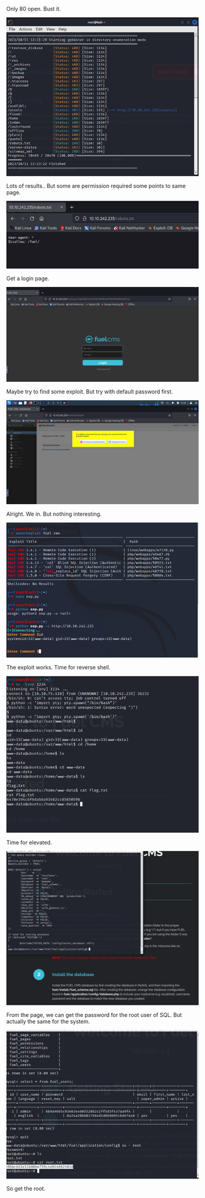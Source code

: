 Only 80 open. Bust it.

![image-20231011212540492](./assets/image-20231011212540492.png)

Lots of results.. But some are permission required some points to same page.

![image-20231011212702922](./assets/image-20231011212702922.png)

Get a login page.

![image-20231011212724617](./assets/image-20231011212724617.png)

Maybe try to find some exploit. But try with default password first.

![image-20231011212839934](./assets/image-20231011212839934.png)

Alright. We in. But nothing interesting.

![image-20231011213149773](./assets/image-20231011213149773.png)

The exploit works. Time for reverse shell.

![image-20231011214831237](./assets/image-20231011214831237.png)

Time for elevated.

![image-20231011220104451](./assets/image-20231011220104451.png)

From the page, we can get the password for the root user of SQL. But actually the same for the system.

![image-20231011220338172](./assets/image-20231011220338172.png)

So get the root.
